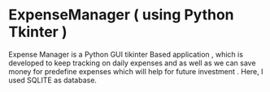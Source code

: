 # ExpenseManager ( using Python Tkinter )

Expense Manager is a Python GUI tikinter Based application , which is developed to keep tracking on daily expenses and as well as we can save money for predefine expenses which will help for future investment . Here, I used SQLITE as database.
